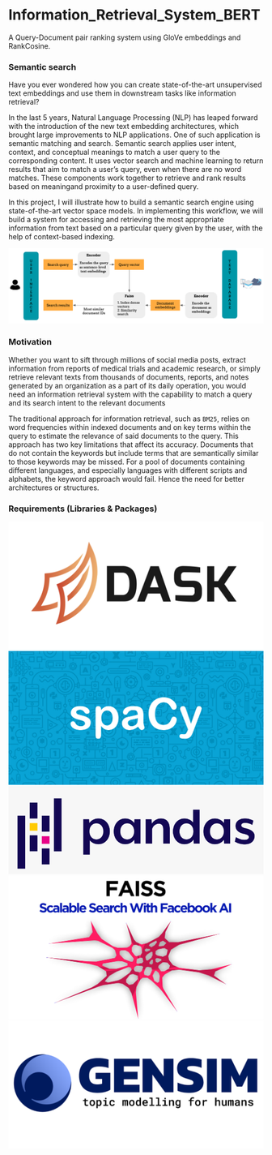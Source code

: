 # Information_Retrieval_System_BERT
A Query-Document pair ranking system using GloVe embeddings and RankCosine.


### Semantic search
Have you ever wondered how you can create state-of-the-art unsupervised text embeddings and use them in downstream tasks like information retrieval?

In the last 5 years, Natural Language Processing (NLP) has leaped forward with the introduction of the new text embedding architectures, which brought large improvements to NLP applications. One of such application is semantic matching and search. Semantic search applies user intent, context, and conceptual meanings to match a user query to the corresponding content. It uses vector search and machine learning to return results that aim to match a user’s query, even when there are no word matches.
These components work together to retrieve and rank results based on meaningand proximity to a user-defined query.

In this project, I will illustrate how to build a semantic search engine using state-of-the-art vector space models. In implementing this workflow, we will build a system for accessing and retrieving the most appropriate information from text based on a particular query given by the user, with the help of context-based indexing.

![Process Workflow](static/workflow.png)

### Motivation
Whether you want to sift through millions of social media posts, extract information from reports of medical trials and academic research, or simply retrieve relevant texts from thousands of documents, reports, and notes generated by an organization as a part of its daily operation, you would need an information retrieval system with the capability to match a query and its search intent to the relevant documents

The traditional approach for information retrieval, such as `BM25`, relies on word frequencies within indexed documents and on key terms within the query to estimate the relevance of said documents to the query. This approach has two key limitations that affect its accuracy. Documents that do not contain the keywords but include terms that are semantically similar to those keywords may be missed. For a pool of documents containing different languages, and especially languages with different scripts and alphabets, the keyword approach would fail. Hence the need for better architectures or structures.

### Requirements (Libraries & Packages)

![Dask](static/dask.png) ![Spacy](static/spacy.jpg) 
![Pandas](static/pandas(2).png) ![faiss](static/faiss.png) 
![Gensim](static/gensim.png) 


